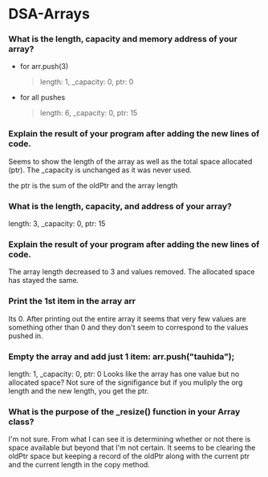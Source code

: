 # DSA-Arrays

### What is the length, capacity and memory address of your array?
- for arr.push(3)
    > length: 1, _capacity: 0, ptr: 0

- for all pushes
    > length: 6, _capacity: 0, ptr: 15

### Explain the result of your program after adding the new lines of code.
Seems to show the length of the array as well as the total space allocated (ptr). The _capacity is unchanged as it was never used.

the ptr is the sum of the oldPtr and the array length

### What is the length, capacity, and address of your array?
length: 3, _capacity: 0, ptr: 15

### Explain the result of your program after adding the new lines of code.
The array length decreased to 3 and values removed. The allocated space has stayed the same.

### Print the 1st item in the array arr
Its 0. After printing out the entire array it seems that very few values are something other than 0 and they don't seem to correspond to the values pushed in.

### Empty the array and add just 1 item: arr.push("tauhida");
length: 1, _capacity: 0, ptr: 0
Looks like the array has one value but no allocated space?
Not sure of the signifigance but if you muliply the org length and the new length, you get the ptr.

### What is the purpose of the _resize() function in your Array class?
I'm not sure. From what I can see it is determining whether or not there is space available but beyond that I'm not certain. It seems to be clearing the oldPtr space but keeping a record of the oldPtr along with the current ptr and the current length in the copy method.